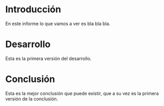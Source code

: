 # Introducción

En este informe lo que vamos a ver es bla bla bla.

# Desarrollo

Esta es la primera versión del desarrollo.

# Conclusión

Esta es la mejor conclusión que puede existir, que a su vez es la primera versión de la conclusión.
